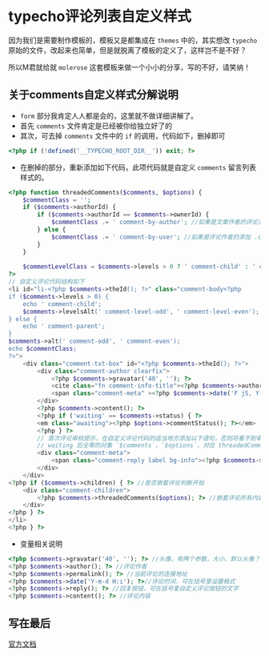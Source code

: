 # typecho评论列表自定义样式

因为我们是需要制作模板的，模板又是都集成在 `themes` 中的，其实想改 `typecho` 原始的文件，改起来也简单，但是就脱离了模板的定义了，这样岂不是不好？

所以M君就给就 `molerose` 这套模板来做一个小小的分享，写的不好，请笑纳！

## 关于comments自定义样式分解说明

- `form` 部分我肯定人人都是会的，这里就不做详细讲解了。
- 首先 `comments` 文件肯定是已经被你给独立好了的
- 其次，可去掉 `comments` 文件中的 `if` 的调用，代码如下，删掉即可

``` php
<?php if (!defined('__TYPECHO_ROOT_DIR__')) exit; ?>
```

- 在删掉的部分，重新添加如下代码，此项代码就是自定义 `comments` 留言列表样式的。

``` php
<?php function threadedComments($comments, $options) {
    $commentClass = '';
    if ($comments->authorId) {
        if ($comments->authorId == $comments->ownerId) {
            $commentClass .= ' comment-by-author'; //如果是文章作者的评论添加 .comment-by-author 样式
        } else {
            $commentClass .= ' comment-by-user'; //如果是评论作者的添加 .comment-by-user 样式
        }
    }
 
    $commentLevelClass = $comments->levels > 0 ? ' comment-child' : ' comment-parent'; //评论层数大于0为子级，否则是父级
?>
// 自定义评论代码结构如下
<li id="li-<?php $comments->theId(); ?>" class="comment-body<?php 
if ($comments->levels > 0) {
    echo ' comment-child';
    $comments->levelsAlt(' comment-level-odd', ' comment-level-even');
} else {
    echo ' comment-parent';
}
$comments->alt(' comment-odd', ' comment-even');
echo $commentClass;
?>">
    <div class="comment-txt-box" id="<?php $comments->theId(); ?>">
        <div class="comment-author clearfix">
            <?php $comments->gravatar('40', ''); ?>
            <cite class="fn comment-info-title"><?php $comments->author(); ?></cite>
            <span class="comment-meta" ><?php $comments->date('F jS, Y \a\t h:i a'); ?></span>
        </div>
        <?php $comments->content(); ?>
        <?php if ('waiting' == $comments->status) { ?>  
        <em class="awaiting"><?php $options->commentStatus(); ?></em>  
        <?php } ?>
        // 首次评论审核提示，在自定义评论代码的适当地方添加以下语句，否则将看不到审核提示语句。
        // waiting 后全等的对象 `$comments`，`$options`，对应 threadedComments 的第一，二个对象，因为博主这里是保证实现的样式，所以2者本身就是一样的。
        <div class="comment-meta">
            <span class="comment-reply label bg-info"><?php $comments->reply(); ?></span>
        </div>
    </div>
<?php if ($comments->children) { ?> //是否嵌套评论判断开始
    <div class="comment-children">
        <?php $comments->threadedComments($options); ?> //嵌套评论所有内容
    </div>
<?php } ?>
</li>
<?php } ?>
```

- 变量相关说明

``` php
<?php $comments->gravatar('40', ''); ?> //头像，有两个参数，大小、默认头像？
<?php $comments->author(); ?> //评论作者
<?php $comments->permalink(); ?> //当前评论的连接地址
<?php $comments->date('Y-m-d H:i'); ?>//评论时间，可在括号里设置格式
<?php $comments->reply(); ?> //回复按钮，可在括号里自定义评论按钮的文字
<?php $comments->content(); ?> //评论内容
```

## 写在最后

[官方文档](http://docs.typecho.org/themes/custom-comments)
